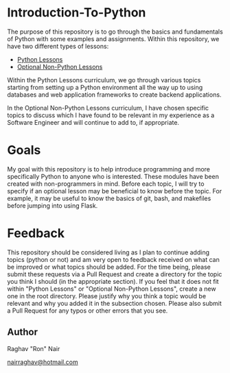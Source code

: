 # Introduction-To-Python
The purpose of this repository is to go through the basics and fundamentals of Python with some examples and assignments.
Within this repository, we have two different types of lessons:
* [Python Lessons](lessons/README.md)
* [Optional Non-Python Lessons](optional_lessons/README.md)

Within the Python Lessons curriculum, we go through various topics starting from setting up a Python environment all the
way up to using databases and web application frameworks to create backend applications.

In the Optional Non-Python Lessons curriculum, I have chosen specific topics to discuss which I have found to be relevant
in my experience as a Software Engineer and will continue to add to, if appropriate.


# Goals
My goal with this repository is to help introduce programming and more specifically Python to anyone who is interested.
These modules have been created with non-programmers in mind. Before each topic, I will try to specify if an optional
lesson may be beneficial to know before the topic. For example, it may be useful to know the basics of git, bash, and
makefiles before jumping into using Flask. 


# Feedback
This repository should be considered living as I plan to continue adding topics (python or not) and am very open to
feedback received on what can be improved or what topics should be added. For the time being, please submit these
requests via a Pull Request and create a directory for the topic you think I should (in the appropriate section). If you
feel that it does not fit within "Python Lessons" or "Optional Non-Python Lessons", create a new one in the root directory.
Please justify why you think a topic would be relevant and why you added it in the subsection chosen. Please also submit
a Pull Request for any typos or other errors that you see.


## Author
Raghav "Ron" Nair

<nairraghav@hotmail.com>
